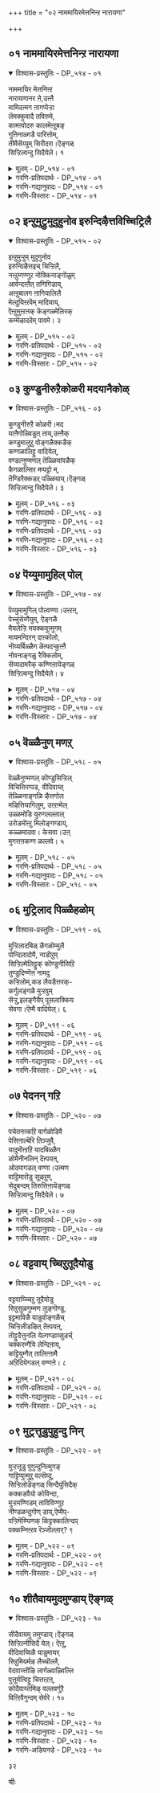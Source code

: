 +++
title = "०२ नाममायिरमेत्तनिन्ऱ नारायणा"

+++


## ०१ नाममायिरमेत्तनिन्ऱ नारायणा

<details open><summary>विश्वास-प्रस्तुतिः - DP_५१४ - ०१</summary>

नाममायिर मेत्तनिऩ्ऱ  
नारायणानर ऩे,उऩ्ऩै  
मामिदऩ्मग ऩागप्पॆऱ्ऱा  
लॆमक्कुवादै तविरुमे,  
कामऩ्पोदरु कालमॆऩ्ऱुबङ्  
गुऩिनाळ्गडै पारित्तोम्,  
तीमैसॆय्युम् सिरीदरा।ऎङ्गळ्  
सिऱ्ऱिल्वन्दु सिदैयेले। १
</details>

<details><summary>मूलम् - DP_५१४ - ०१</summary>

नाममायिर मेत्तनिऩ्ऱ  
नारायणानर ऩे,उऩ्ऩै  
मामिदऩ्मग ऩागप्पॆऱ्ऱा  
लॆमक्कुवादै तविरुमे,  
कामऩ्पोदरु कालमॆऩ्ऱुबङ्  
गुऩिनाळ्गडै पारित्तोम्,  
तीमैसॆय्युम् सिरीदरा।ऎङ्गळ्  
सिऱ्ऱिल्वन्दु सिदैयेले। १
</details>

<details><summary>गरणि-प्रतिपदार्थः - DP_५१४ - ०१</summary>

नामम्=हॆसरुगळु,आयिरम्=साविरवन्नु, एत्त=स्तुतिसिकॊळ्ळुत्ता, निन्ऱ=निन्तिरुव\(नॆलॆसिरुव\), नारायणा=नारायणने, नरने=नरस्वरूपने, उन्नै=निन्नन्नु, मामितन्=अत्तॆय, मगनाह=मगनागॊ, पॆट्राल्=पडॆदरॆ, ऎमक्कू=नमगॆ, वादै=कष्तगळु, तविरुमा=तप्पुवुदे?, कामन्=कामदेवनु, पोदरु=बरुव, कालम्=समय, ऎन्ऱु=ऎन्दु, पङ्गुनि नाळ्=फाल्गुन \(पङ्गुनि\) मासदल्लि, कडै=अवन दारियल्लि, पारित्तोम्=अलङ्करिसिदॆवु, तीमै=तण्टॆगळन्नु, शॆय्युम्=माडुव, शिरीदरा=श्रीधरने, वन्दु=बन्दु, ऎङ्गळ्=नम्म, शिट्रिल्=मरळिन मनॆगळन्नु\(गुब्बच्चि गूडुगळन्नु\), शिदैयेले=कॆडिसिबिडबेड.
</details>

<details><summary>गरणि-गद्यानुवादः - DP_५१४ - ०१</summary>

साविर हॆसरुगळिन्द स्तुतिसल्पडुव नारायणा, नरस्वरूपनाद शीकृष्णने, निन्नन्नु अत्तॆयमगनागि पडॆदरॆ नमगॆ बाधॆ तप्पुवुदे? कामदेवनु बरुव समयवॆन्दु फाल्गुन मासदल्लि अवन दारियल्लि अलङ्करिसिदॆवु. तण्टॆमाडुव श्रीधरने बन्दु,नम्म गुब्बच्चि गूडुगळन्नु कॆडिसिबिडबेड.\(१\)
</details>

<details><summary>गरणि-विस्तारः - DP_५१४ - ०१</summary>

श्रीकृष्णनु नन्दगोकुलदल्लि बॆळॆयुत्ता, नाना बगॆय चेष्टॆगळन्नु माडुत्ता चिक्कवरु, दॊड्डवरु, हॆङ्गसरु ऎन्नदॆ ऎल्लरन्नू गोळाडिसुत्तिद्दनष्टॆ. गोदादेविय साकुतन्दॆयाद पॆरियाऴ्वाररु इवुगळन्नॆल्ला स्वारस्यवागि तम्म तिरुमॊऴियल्लि विवरिसि हेळिद्दारॆ. यशोदादेविये तावॆन्दु भाविसिकॊण्डु कृष्णन दिव्यलीलॆगळन्नु अनुभविसि सन्तसगॊण्डरु. हागॆये, गोदादेवियू तानॊब्ब गोपकन्यॆयॆन्दु भाविसिकॊण्डु, कृष्णन चेष्टॆगळिगॆ ऒळगागि, तानु अवनिन्द तॊन्दरॆगळन्नु अनुभविसि अवुगळन्नु वर्णिसुत्ताळॆ.

गोदादेवि हेळुत्ताळॆ- श्रीधरा, नीनु तण्टॆमाडुव स्वभावदवनु. नावु निन्नन्नु नम्म पतियन्नागि पडॆदरॆ, आगलादरू निन्न तण्टॆ तप्पुवुदे? खण्डित इल्ल. एकॆन्दरॆ, नम्म मेलॆ निन्न सलिगॆ हॆच्चुवुदु; मिति मीरुवुदु. आद्दरिन्द, नीनु

२१

नमगॆ इन्नू हॆच्चागि बाधॆकॊडबहुदु. फाल्गुन मासदक्कु कामदेवनु बरुवनॆन्दु तिळिदु नावु अवनु बरबहुदाद दारिय उद्दक्कू अलङ्कार माडिद्देवॆ. अल्लल्लि, नमगॆ इष्टवाद मरळिन आटद मनॆगळन्नु कट्टिद्देवॆ. कामदेवनु अवुगळन्नु नोडिनलियलि. अष्टरल्ले नीनु अवुगळन्नॆल्ला कॆडिसि हाळुमाडिबिडबेड.

भगवन्तनिगॆ नामगळू अनन्त; रूपगळू अनन्द. साविर हॆसरुगळु ऎन्दु इल्लि हेळिरुवुदु अदर ऒन्दु सामान्य निरूपणॆ अष्टॆ. नारायणनू अवने. नरनू अवने. तण्टॆकोरनॆन्दु प्रख्यातनाद गॊल्लबालनू अवने. हेगॆ हेगॆ वर्णिसिदरू, ऎल्ल वर्णनॆगळू अवनिगे सेरिद्दु.
</details>

## ०२ इन्ऱुमुट्रुमुदुहुनोव इरुन्दिऴैत्तविच्चिट्रिलै

<details open><summary>विश्वास-प्रस्तुतिः - DP_५१५ - ०२</summary>

इऩ्ऱुमुऱ्ऱुम् मुदुगुनोव  
इरुन्दिऴैत्तइच् चिऱ्ऱिलै,  
नऩ्ऱुम्गण्णुऱ नोक्किनाङ्गॊळुम्  
आर्वन्दऩ्ऩैत् तणिगिडाय्,  
अऩ्ऱुबालग ऩागियालिलै  
मेल्दुयिऩ्ऱवॆम् मादियाय्,  
ऎऩ्ऱुमुऩ्ऱऩक् कॆङ्गळ्मेलिरक्  
कम्मॆऴाददॆम् पावमे। २
</details>

<details><summary>मूलम् - DP_५१५ - ०२</summary>

इऩ्ऱुमुऱ्ऱुम् मुदुगुनोव  
इरुन्दिऴैत्तइच् चिऱ्ऱिलै,  
नऩ्ऱुम्गण्णुऱ नोक्किनाङ्गॊळुम्  
आर्वन्दऩ्ऩैत् तणिगिडाय्,  
अऩ्ऱुबालग ऩागियालिलै  
मेल्दुयिऩ्ऱवॆम् मादियाय्,  
ऎऩ्ऱुमुऩ्ऱऩक् कॆङ्गळ्मेलिरक्  
कम्मॆऴाददॆम् पावमे। २
</details>

<details><summary>गरणि-प्रतिपदार्थः - DP_५१५ - ०२</summary>

इन्ऱु=ई दिन, मुट्रुम्=पूर्तियागि, मुदुहु=बॆन्नु, नोव=नोयुवन्तॆ, इरुन्दु=इद्दुकॊण्डु, इऴैत्त=रचिसिद, इ-चिट्रिलै=ई मरळिन मनॆयन्नु\(गुब्बच्चिगूडन्नु\) नन्ऱुम्=चॆन्नागि, कण्=कण्णु, उऱ=तुम्ब\(तृप्तियागुवन्तॆ\), नोक्कि=नोडि, नाम्=नावु, कॊळुम्=तन्दिरुव, आर् वम्=प्रेम\(अनुराग\)वन्नु, तणिकिडाय्=तणिसु, अन्ऱु=अन्दु, पालकन्=मगुवु, आहि=आगि, आल्=आलद, इलै=ऎलॆय, मेल्=मेलॆ, तुयिन्ऱ=\(योग\) निद्रॆयल्लिरुव, ऎम्=नम्म, आदियाय्=आदिकारणनादवने, ऎन्ऱुम्=ऎल्ल कालक्कू\(ऒन्दु दिनवादरू\) उन् तनक्कू=निनगॆ, ऎङ्गळ् मेल्=नम्म मेलॆ, इरक्कम्=कनिकरवु, ऎऴाददु=हुट्टदिरुवुदु, ऎम्=नम्म, पावमे=पापवे\(कारण\)
</details>

<details><summary>गरणि-गद्यानुवादः - DP_५१५ - ०२</summary>

इन्दु पूर्तियागि नम्म बॆन्नुनोयुवन्तॆ इद्दुकॊण्डु कट्टिद ई गुब्बच्चियगूडन्नु चॆन्नागि कण्णुतुम्ब नोडि, नावु तन्दिरुव अनुरागवन्नु तणिसिबिडु. अन्दु, मगुवागि आलद ऎलॆय मेलॆ योगनिद्रॆयल्लिरुव नम्म आदिकारणने, ऒन्दु दिनवादरू निनगॆ नम्म मेलॆ कनिकर हुट्टदिरुवुदु नम्म पापवे कारण.\(२\)
</details>

<details><summary>गरणि-विस्तारः - DP_५१५ - ०२</summary>

२२

गोदादेवि हेळुत्ताळॆ- भगवन्त, ई गुब्बच्चिगूडन्नु बॆन्नुमुरियुवन्तॆ कुळितु, निन्तु,बग्गि, ऎद्दु,बहळ श्रमवहिसि कट्टिद्देवॆ. कष्टपट्टु कट्टिरुवुदरिन्द इदरल्लि नमगॆ अभिमानविदॆ. इदु आटद वस्तु,दिट. आदरू, इदु नम्म कृतियाद्दरिन्द, नीनु इदन्नु चॆन्नागि कण्णुतुम्ब नोडु. नम्म कार्यवन्नु मॆच्चुवॆयेनो? इदर जॊतॆगॆ नम्म अन्तरङ्गदल्लि निन्नन्नुकुरितु अनुरागवन्नु तुम्बिकॊण्डिद्देवॆ. अदन्नु दयमाडी स्वीकरिसु. नम्मन्नु तणिसु. माळ्कॆ अल्पवॆनिसिदरू अभिमानपूर्वकवागि अदन्नुमाडि, निनगॆ समर्पिसलु तन्दिद्देवॆ. नम्मन्नु अनुग्रहिसु.

हिन्दॆ, महाप्रळय बन्दिद्दाद, इडिय विश्ववन्ने नाशपडिसि, एनू अरियद हसुगूसागि हाल्गडिनल्लि आलदीलॆय मेलॆ मलगि योगनिद्दॆ माडुत्तिद्दवनु नीनु. आग नीनु विश्ववन्ने बीजरूपदल्लि निन्न हॊट्टॆयल्लि अडगिसिकॊण्डिद्दॆ. मत्तॆ सृष्टियन्नु नडसबेकॆम्ब सङ्कल्प माडिदाग, ऎल्लक्कू आदिकारणनादवनु नीनु. महामहिमनाद निनगॆ अबलॆयराद नम्म मेलॆ ऒन्दु दिनवादरू कनिकर हुट्टलिल्लवल्ला\! नावु ऎन्थ पपैगळु\! निन्न करुणॆ नम्म मेलॆ मूडदिरुवुदक्कॆ नम्म पापवे कारणवल्लवे?
</details>

## ०३ कुण्डुनीरुऱैकोळरी मदयानैकोळ्

<details open><summary>विश्वास-प्रस्तुतिः - DP_५१६ - ०३</summary>

कुण्डुनीरुऱै कोळरी।मद  
याऩैगोळ्विडुत् ताय्,उऩ्ऩैक्  
कण्डुमालुऱु वोङ्गळैक्कडैक्  
कण्गळालिट्टु वादियेल्,  
वण्डल्नुण्मणल् तॆळ्ळियांवळैक्  
कैगळाल्सिर मप्पट्टो म्,  
तॆण्डिरैक्कडऱ् पळ्ळियाय्।ऎङ्गळ्  
सिऱ्ऱिल्वन्दु सिदैयेले। ३
</details>

<details><summary>मूलम् - DP_५१६ - ०३</summary>

कुण्डुनीरुऱै कोळरी।मद  
याऩैगोळ्विडुत् ताय्,उऩ्ऩैक्  
कण्डुमालुऱु वोङ्गळैक्कडैक्  
कण्गळालिट्टु वादियेल्,  
वण्डल्नुण्मणल् तॆळ्ळियांवळैक्  
कैगळाल्सिर मप्पट्टो म्,  
तॆण्डिरैक्कडऱ् पळ्ळियाय्।ऎङ्गळ्  
सिऱ्ऱिल्वन्दु सिदैयेले। ३
</details>

<details><summary>गरणि-प्रतिपदार्थः - DP_५१६ - ०३</summary>

कुण्डु=बहळ आळवाद, नीर्=कडलल्लि, उऱै=नॆलसिरुव, कोळ्=सुन्दरनाद, अरी=हरिये, मदम्=मदिसिद, यानै=आनॆय, कोळ्=गोळन्नु, विडुत्ताय्=बिडिसिदवने, उन्नै=निन्नन्नु, कण्डु=नोडि, माल्=आशॆयन्नु, उऱुवोङ्गळै=बहळ हॆच्चिसिकॊण्डिरुववरन्नु, कडै=कडॆ, कण् हळाल्=कण्णुगळिन्द, इट्टु=नोडि, वादियेल्=हिंसिसबेड, याम्=नावु, वण्डल्=बग्गडद नीरिनिन्द, नुण्=नयवाद, मणल्=मरळन्नु, वळैकैहळाल्=बळॆगळन्नु तॊट्ट कैगळिन्द, तॆळ्ळि=शोधिसिकॊण्डु, शिरमप्पट्टोम्=श्रमपट्टॆवु, तॆण्=तिळियाद, तिरै=अलॆगळुळ्ळ, कडल्=कडलिनल्लि, पळ्ळियाय्=पवडिसिरुववने, वन्दु=बन्दु, ऎङ्गळ्=नम्म,
</details>

<details><summary>गरणि-गद्यानुवादः - DP_५१६ - ०३</summary>

२३
</details>

<details><summary>गरणि-प्रतिपदार्थः - DP_५१६ - ०३</summary>

शिट्रिक्=गुब्बच्चि गूडन्नु, शिदैयाले=कॆडिसबेड.
</details>

<details><summary>गरणि-गद्यानुवादः - DP_५१६ - ०३</summary>

बहळ आळवाद कडलल्लि नॆलसिरुव सुन्दरनाद हरिये, मदिसिद आनॆय गोळन्नु बिडिसिदवने, निन्नन्नु नोडि आशॆयन्नु तडॆयलारदवरन्नु कडॆगण्णिनिन्द नोडि हिंसिसबेड. नावु ऒन्दु नीरिनिन्द नयवाद मरळन्नु बळॆगळन्नु तॊट्टिरुव कैगळिन्द शोधिसिकॊण्डु\(शेखरिसलु\) श्रमपट्टिद्देवॆ परिशुद्धवाद अलॆगळुळ्ळ कडलिनल्लि पवडिसिरुववने, बन्दु नम्म गुब्बच्चिगूडुगळन्नु कॆडिसिबिडबेड.\(३\)
</details>

<details><summary>गरणि-विस्तारः - DP_५१६ - ०३</summary>

गोदादेवि हेळुत्ताळॆ- बहळ आळवाद कडलल्लि नॆलसिरुव सुन्दरनादवनु नीनु. हरियू नीने, नारायणनू नीने. नीनु कृपासिन्धु. गजेन्द्रनु मॊसळॆय बायिगॆ बिद्दु सङ्कटपडुत्तिद्दाग, अवन सङ्कटवन्नु नीगिसिदॆ. नावु निन्नन्नु कण्ड बळिक निन्न मेलण आशॆयन्नु तडॆयलारॆवु. निन्नन्नु नावु सेरलेबेकु. बग्गडद नीरन्नु कैबळॆगळन्नु तॊट्टिरुव मृदुवाद नम्म कैगळिन्द शोधिसि शोधिसि बहळ नयवाद मरळन्नु शेखरिसलु बहळ श्रमपट्टिद्देवॆ. नम्म गुब्बच्चिगूडुगळन्नु कट्टिरुवुदु आ मरळिनिन्दले. नम्म तडॆयलारद आशॆयलाञ्छन इवु. नम्मन्नु कडॆगणिसिनोडबेड. नम्म श्रमक्कॆ सार्थकतॆयन्नुण्टु माडु. नम्म ई पुट्ट आटद मनॆगळन्नु तुळिदु नाशमाडिबिडबेड. नम्मन्नु कनिकरिसु. नम्मत्त निन्न क्रुणाकटाक्षवन्नु बीरु.
</details>

## ०४ पॆय्युमामुहिल् पोल्

<details open><summary>विश्वास-प्रस्तुतिः - DP_५१७ - ०४</summary>

पॆय्युमामुगिल् पोल्वण्णा।उऩ्ऱऩ्,  
पेच्चुंसॆय्गैयुम्, ऎङ्गळै  
मैयलेऱ्ऱि मयक्कवुऩ्मुगम्  
मायमन्दिरन् दाऩ्कॊलो,  
नॊय्यर्बिळ्ळैग ळॆऩ्पदऱ्कुऩ्ऩै  
नोवनाङ्गळु रैक्किलोम्,  
सॆय्यदामरैक् कण्णिऩायॆङ्गळ्  
सिऱ्ऱिल्वन्दु सिदैयेले। ४
</details>

<details><summary>मूलम् - DP_५१७ - ०४</summary>

पॆय्युमामुगिल् पोल्वण्णा।उऩ्ऱऩ्,  
पेच्चुंसॆय्गैयुम्, ऎङ्गळै  
मैयलेऱ्ऱि मयक्कवुऩ्मुगम्  
मायमन्दिरन् दाऩ्कॊलो,  
नॊय्यर्बिळ्ळैग ळॆऩ्पदऱ्कुऩ्ऩै  
नोवनाङ्गळु रैक्किलोम्,  
सॆय्यदामरैक् कण्णिऩायॆङ्गळ्  
सिऱ्ऱिल्वन्दु सिदैयेले। ४
</details>

<details><summary>गरणि-प्रतिपदार्थः - DP_५१७ - ०४</summary>

पॆय्युम्=सुरियुत्तिरुव, मामुहिल्=महामेघद, पोळ्=हागॆ, वण्णा=बण्णवुळ्ळवने, उन् तन्=निन्न, पेच्चुम्=मातुगळू, शॆय् हैयुम्=साहसगळू, ऎङ्गळै=नम्मन्नु, मैयल्=भ्रान्तिगॆ, एट्रि=एरिसि, मयक्क=बुद्धिकॆडिसुवुदक्कॆ, उन्=निन्न, मुहम्=मुखद, माय मन्तिरम् तान् कॊलो=मायकारक मन्त्रवे अल्लवे? नॊय्यर्=अल्पराद, पिळ्ळैहळ्=हॆण्णुमक्कळु, ऎन्बदऱ् कु=ऎम्बुदक्कागि, उन्नै=निन्नन्नु, नाङ्गळ्=नावु, नोव=\(मननोयिसुवन्तॆ, उरैक्किलोम्=आडुवुदिल्ल, शॆय्य=अरळिद, तामरै=कमलदन्तॆ, कण्णिनाय्=कण्णुळ्ळवने, वन्दु=बन्दु, ऎङ्गळ्=नम्म, शिट्रिल्=गुब्बच्चिगूडुगळन्नु, शिदैयेले=कॆडिसिबिडबेड.
</details>

<details><summary>गरणि-गद्यानुवादः - DP_५१७ - ०४</summary>

२४
</details>

<details><summary>गरणि-विस्तारः - DP_५१७ - ०४</summary>

कार्मुगिलिन हागॆ बण्णवुळ्ळवने निन्न मातू चर्यॆयू नमगॆ भ्रान्तियन्नेरिसि नम्म बुद्धियन्नु कॆडिसुवुदक्कॆ निन्न मुखद इन्द्रजालवे अल्लवे? अल्पराद हॆण्णुमक्कळु नावॆम्बुदक्कागि नावु निन्न मननोयुवन्तॆ मातनाडुवुदिल्ल. अरळिद कमलदन्तॆ कण्णुगळुळ्ळवने, नीनु बन्दु नम्म गुब्बच्चिगूडुगळन्नु कॆडिसिबिडबेड.\(४\)

गोदादेवि हेळुत्ताळॆ- भगवन्त नीनु परमसुन्दर. निन्न मैबण्ण कार्मुगिलिनन्तॆ आकर्षकवादद्दु. निन्न कण्णुगळु बिरित कमलदन्तॆ विशालवू सॊबगिनिन्द कूडिद्दू आगिदॆ. निन्न मातो\! निन कॆलसगळो\! निन्न ऒन्दॊन्दू चर्यॆयू नम्मन्नु मुग्धगॊळिसुत्तदॆ. भ्रान्तियन्नु तुम्बुत्तदॆ. बुद्धियन्नु कॆडिसुत्तदॆ. इदक्कॆल्ल ऒन्देऒन्दु कारण ऎन्दु तोरुत्तदॆ. अदु निन्न मुखमण्डलद इन्द्रजालवे\! नावु अबलॆयरु. नम्म नडुवॆ नीनुबन्दु, नावु आडुव आटवन्नु कॆडिसि, नम्मन्नु नानारीतियल्लि गोळुहॊय्दुकॊळ्ळुत्तीयॆ. आदरू नावु निन्नन्नु दूषिसुवुदिल्ल. बैयुवुदिल्ल, मननोयुवन्तॆ मातनाडुवुदिल्ल. निन्न मेलॆ नमगॆ इरुव अतिशयवाद व्यामोहवे अदक्कॆ कारण. आद्दरिन्द, कष्टपट्टु कट्टिरुव नम्म गुब्बच्चिगूडुगळन्नु कॆडिसि हाळुमाडबेड. निन्नन्नु बेडिकॊळ्ळुत्तेवॆ.
</details>

## ०५ वॆळ्ळैनुण् मणऱ्

<details open><summary>विश्वास-प्रस्तुतिः - DP_५१८ - ०५</summary>

वॆळ्ळैनुण्मणल् कॊण्डुसिऱ्ऱिल्  
विचित्तिरप्पड, वीदिवाय्त्  
तॆळ्ळिनाङ्गळि ऴैत्तगोल  
मऴित्तियागिलुम्, उऩ्ऱऩ्मेल्  
उळ्ळमोडि युरुगलल्लाल्  
उरोडमॊऩ्ऱु मिलोङ्गण्डाय्,  
कळ्ळमादवा। केसवा।उऩ्  
मुगत्तऩकण्ग ळल्लवे। ५
</details>

<details><summary>मूलम् - DP_५१८ - ०५</summary>

वॆळ्ळैनुण्मणल् कॊण्डुसिऱ्ऱिल्  
विचित्तिरप्पड, वीदिवाय्त्  
तॆळ्ळिनाङ्गळि ऴैत्तगोल  
मऴित्तियागिलुम्, उऩ्ऱऩ्मेल्  
उळ्ळमोडि युरुगलल्लाल्  
उरोडमॊऩ्ऱु मिलोङ्गण्डाय्,  
कळ्ळमादवा। केसवा।उऩ्  
मुगत्तऩकण्ग ळल्लवे। ५
</details>

<details><summary>गरणि-प्रतिपदार्थः - DP_५१८ - ०५</summary>

वॆळ्ळै=बॆळ्ळगॆ, नुण्=नुणुपाद, मणल्=मरळन्नु, कॊण्डु=तन्दु, शिट्रिल्=नम्म आटद मनॆ, विचित्तिरप्पड=चित्रविचित्रवागिरुव हागॆ, वीदिवाय्=बीदियल्लि, तॆळ्ळि=तॆळुवागि, नाङ्गळ्=नावु, इऴैत्त=ऎळॆद, कोलम्=रङ्गोलियन्नु, अऴत्तु=कॆडिसिदॆ, आहिलुम्=आदाग्यू, उन् तन्=निन्न,मेल्=मेलॆ, उळ्ळम्=मनसु, ओडि=ओडि, उरुहल्=करगुवुदर, अल्लाल्=हॊरतु, उरोडम्=रोषवु, ऒन्ऱुम्=स्वल्पवू, इलों=इल्लदवरागिद्देवॆ, कण्डाय्=कण्डॆया, कळ्ळम्=कपटियाद, मादवा=माधवने, केशवा=केशवने, उन्=निन्न, मुहत्तन=मुखद, कण् हळ्=कण्णुगळु, अल्लवे=अल्लवे\(इदक्कॆ कारण\)?
</details>

<details><summary>गरणि-गद्यानुवादः - DP_५१८ - ०५</summary>

बॆळ्ळगिरुव नुणुपाद मरळन्नु तन्दु नम्म गुब्बच्चिगूडु चित्रविचित्रवागिरुव
</details>

<details><summary>गरणि-विस्तारः - DP_५१८ - ०५</summary>

२५

हागॆ तॆळुवागि बीदियल्लि नावु ऎळॆद रङ्गोलियन्नु कॆडिसिदॆयादऎऊ सह, निन्न मेलॆ मनस्सु ओडि करगुवुदर हॊरतु स्वल्पवूरोषविल्लदरागिद्देवॆ, कण्डॆया. कपटियाद माधवने,केशवने, निन्न मुखदल्लिन कण्णुगळे अल्लवे? इदक्कॆ कारण?\(५\)

गोदादेवि हेळुत्ताळॆ- मनमोहकवाद केशराशियुळ्ळवने, श्रियःपतिये, नावु कामदेवनु बरुव दारियुद्दक्कू सुन्दरवाद गुब्बच्चिगूडुगळन्नु कट्टीदॆवु. अवुगळ मुन्दॆ बहळ चॆन्नागि चित्रविचित्रवागि ऒळ्ळॆय बिळुपाद नुणुपाद मरळिनिम्द रङ्गोलिगळन्नु बरॆदु अलङ्करिसिदॆवु. कामदेवनन्नु तणिसबेकॆम्ब आशॆयिन्द, नावु हागॆ माडिद्दु. आदरॆ, नीनु कपटि. नीनु बन्दु आ रङ्गोलिगळन्नॆल्ला कॆडिसिबिट्टॆयल्ला. इदरिन्द, निन्न मेलॆ इल्लद कोपबरुवुदु सहजवल्लवे? नमगॆ निन्न मेलॆ कोपवू बरलिल्ल;रोषवू बरलिल्ल. निन्न मुखवन्नु नोडुत्तिद्द हागॆये, अवुगळल्लि हॊळॆयुत्त काणुव आ निन्न कण्णुगळन्नु नोडिदॆवु. ऒडनॆये नम्म मनस्सॆल्ला निन्न मेलॆये ओडितु. निन्नल्लि अतिशयवद अपरूपवाद अनुरागवुण्टायितु. नम्म मनस्सु हागॆये करगिहोयितु. अदॆन्थ विचित्र सम्मोहनवो आ कण्णुगळदु\! नम्म परिवर्तनॆ यॆल्लक्कू निन्न आ सॊबगिन कण्णुगळ् कारणवल्लवे?

सुन्दरवाद वस्तुगळल्लॆल्ला अत्यन्त सुन्दरनागि भगवन्तने इरुवाग अवनन्नु पूजिसि, अवनन्नु तणिसुवुदर बदलागि, बेरॆ यारु यारन्नो कामदेव मुन्तादवरु- तणिसहीगुवुदु उचितवे? अज्ञानिगळाद मानवरु हागॆल्ला माडिदरॆन्नोण. अदरिन्द भगवन्तनिगॆ अवर मेलॆ कोप बरुवुदिल्ल. सण्णपुट्ट चेष्टॆगळिन्द अवर मनस्सन्नु परिवर्तिसुवनु तन्न कडॆगॆ सॆळॆयुवनु. भगवन्तन कृपॆ ऎष्टु अपारवादद्दु\!
</details>

## ०६ मुट्रिलाद पिळ्ळैहळोम्

<details open><summary>विश्वास-प्रस्तुतिः - DP_५१९ - ०६</summary>

मुऱ्ऱिलादबिळ् ळैगळोम्मुलै  
पोन्दिलादोमै, नाडॊऱुम्  
सिऱ्ऱिल्मेलिट्टुक् कॊण्डुनीसिऱि  
तुण्डुदिण्णॆऩ नामदु  
कऱ्ऱिलोम्,कड लैयडैत्तरक्-  
कर्गुलङ्गळै मुऱ्ऱवुम्  
सॆऱ्ऱु,इलङ्गैयैप् पूसलाक्किय  
सेवगा।ऎम्मै वादियेल्। ६
</details>

<details><summary>मूलम् - DP_५१९ - ०६</summary>

मुऱ्ऱिलादबिळ् ळैगळोम्मुलै  
पोन्दिलादोमै, नाडॊऱुम्  
सिऱ्ऱिल्मेलिट्टुक् कॊण्डुनीसिऱि  
तुण्डुदिण्णॆऩ नामदु  
कऱ्ऱिलोम्,कड लैयडैत्तरक्-  
कर्गुलङ्गळै मुऱ्ऱवुम्  
सॆऱ्ऱु,इलङ्गैयैप् पूसलाक्किय  
सेवगा।ऎम्मै वादियेल्। ६
</details>

<details><summary>गरणि-प्रतिपदार्थः - DP_५१९ - ०६</summary>

मुट्रु=प्राप्त वयस्सु, इलाद=इल्लद, पिळ्ळैहळोम्=हॆण्णु मक्कळु नावु, मुलै=मॊलॆगळु, पोन्दु=हॊन्दिकॆ, इलादोमै=इल्लदवरादवराद नम्मन्नु, नाळ् तोरुम्=दिनवॆल्ला\(यावागलू\), चिट्रिल्=गुब्बच्चिगूडिन
</details>

<details><summary>गरणि-गद्यानुवादः - DP_५१९ - ०६</summary>

२६
</details>

<details><summary>गरणि-प्रतिपदार्थः - DP_५१९ - ०६</summary>

मेल्=विषयवागि, इट्टुक्कॊण्डु=इट्टुकॊण्डु, नी=नीनु, शिऱिदु= स्वल्प, उण्डु=तिन्दु \(अनुभविसि\), अदु=अदन्नु, नाम्=नावु, तिण् ऎन=सुळ्ळु ऎन्नुवुदन्नु, कट्रिलोम्=कलितिल्ल, कडलै=समुद्रवन्नु, अडैत्तु=मुच्चि, दारिमाडि, अरक्कर्=राक्षसर, कुलङ्गळै=वंशगळन्नॆल्ला, मुट्रवुम्=परिपूर्णवागि, शॆट्रु=सायिसि, इलङ्कैयै=लङ्कॆयन्नु, पूशल्=रोदनमयवागि, आक्किय=आगिसिद, केशवा=केशवने, ऎम्मै=नम्मन्नु, वादियेल्=बाधॆपडिसबेड.
</details>

<details><summary>गरणि-गद्यानुवादः - DP_५१९ - ०६</summary>

वयस्सु बरद हॆण्णुमक्कळु नावु. मॊलॆगळु हॊन्दिकॆ इल्लदवराद नम्मन्नु गुब्बच्चिगूडिन विषयवन्नु इट्टुकॊण्डु नीनु स्वल्प अनुभविसि अदन्नु नावु सुळ्ळु ऎम्बुदन्नु कलितिल्ल. समुद्रवन्नु अडकि, अरक्कसर वंशगळन्नॆल्ला पूर्तियागि सायिसि लङ्कॆयन्नु रोदनमयवन्नागि माडिद केशवने, नम्मन्नु बाधॆपडिसबेड.\(६\)
</details>

<details><summary>गरणि-विस्तारः - DP_५१९ - ०६</summary>

गोदादेवि हेळुत्ताळॆ- केशवने, नावु ऎळॆय वयस्सिनवरु. इन्नू दॊड्डवरागिल्ल. नम्म मै बॆळॆदिल्ल. अवयवगळु सुपुष्टगॊण्डिल्ल. ऒन्दरॊडनॆ ऒन्दक्कॆ हॊन्दिकॆ इल्ल. मुग्धरीतियल्लि मक्कळ आटक्कॆन्दे गुब्बच्चिगूडुगळन्नु कट्टु आडिकॊळ्ळुव वयस्सु नम्मदु. इन्थ नम्म बळिगॆ नीनु, गुब्बच्चिगूडिन नॆपविट्टुकॊण्डु बन्दु, सण्णपुट्ट चेष्टॆगळन्नु माडिदॆयादरॆ, अदन्नॆल्ला मुच्चिट्टुकॊण्डु नीनु नमगॆ याव तॊन्दरॆयन्नू कॊडलिल्ल ऎन्दू इतररु निन्न मेलॆ हेळुव चाडिय मातुगळॆल्ला सुळ्ळु ऎन्दू हेळिकॊळ्ळुव वयस्सागलि मनस्सागलि नमगिल्ल. नीनु महा समर्थ. हिन्दॆ, नीनु रामावतारवॆत्तिद्दाग, समुद्रवन्नु अडगिसि अदक्कॆ अड्डलागि सेतुवॆयन्नु कट्टिदॆ. लङ्कॆयल्लिरुव राक्षसर वंशगळन्नॆल्ला निर्मूळमाडिदॆ. इडिय लङ्कॆयन्ने रोदनमयवन्नागिसिदॆ. निन्न अपारसामर्थ्यवनु अबलॆयराद नम्म मेलॆ प्रयोगिसबेड. नम्मन्नु बाधॆपडिसबेड. नमगॆ आश्रय कॊट्टु, करुणिसि, कापाडु.
</details>

## ०७ पेदनन् गऱि

<details open><summary>विश्वास-प्रस्तुतिः - DP_५२० - ०७</summary>

पचेतनऩ्कऱि वार्गळोडिवै  
पेसिऩाल्बॆरि तिञ्जुवै,  
यादुमॊऩ्ऱऱि यादबिळ्ळैग  
ळोमैनीनलिन् दॆऩ्पयऩ्,  
ओदमागडल् वण्णा।उऩ्मण  
वाट्टिमारॊडु सूऴऱुम्,  
सेदुबन्दम् तिरुत्तिऩायॆङ्गळ्  
सिऱ्ऱिल्वन्दु सिदैयेले। ७
</details>

<details><summary>मूलम् - DP_५२० - ०७</summary>

पचेतनऩ्कऱि वार्गळोडिवै  
पेसिऩाल्बॆरि तिञ्जुवै,  
यादुमॊऩ्ऱऱि यादबिळ्ळैग  
ळोमैनीनलिन् दॆऩ्पयऩ्,  
ओदमागडल् वण्णा।उऩ्मण  
वाट्टिमारॊडु सूऴऱुम्,  
सेदुबन्दम् तिरुत्तिऩायॆङ्गळ्  
सिऱ्ऱिल्वन्दु सिदैयेले। ७
</details>

<details><summary>गरणि-प्रतिपदार्थः - DP_५२० - ०७</summary>

पेदम्=भेदवन्नु, नन्गु=चॆन्नागि, अऱिवार् हळोडु=तिळीयबल्लवरॊडनॆ, इवै=ई मातुगळन्नु, पेशिनाल्=आडिदरॆ, पॆरिदु=बहळ, इन्=इनिदाद, शुवै=रुचि, यादु=यावुदु, ऒन्ऱुम्=ऒन्दू, अऱियाद=अरियद, पिळ्ळैहळोमै=हॆण्णुमक्कळाद नम्मन्नु,

नी=नीनु, नलिन्दु=नलुगिसि, ऎन्=एनु, पयन्=प्रयोजन? ओदम्=दॊड्ड अलॆगळिन्द कलकिहोद, मा =महा, कडल्=कडलिन, वण्णा=बण्णदवने, उन्=निन्न, मणवाट्टिमारॊडु=पत्नियर मेलण,तूऴऱुम्=आणॆ, शेतुबन्दम्=सेतुबन्धवन्नु, तिरुत्तिनाय्=कट्टिदवने, वन्दु=बन्दु, ऎङ्गळ्=नम्म, शिट्रिल्=गुब्बच्चिगूडुगळन्नु, शिदैयेले=कॆडिसिबिडबेड.
</details>

<details><summary>गरणि-गद्यानुवादः - DP_५२० - ०७</summary>

भेदवन्नु चॆन्नागि तुळियबल्लवरॊडनॆ ई मातुगळन्नु आडिदरॆ, बहळ इनिदाद रुचि. एनॊम्दन्नू अरियद हॆण्णुमक्कळाद नम्मन्नु नीनु नलुगिसि एनु प्रयोजन? दॊड्ड अलॆगळिन्द कलकि महा कडलिन बण्णदवने, निन्न पत्बियर मेलण आणॆ, सेतुबन्धन माडिदवने बन्दु नम्म गुब्बच्चिगूडुगळन्नु कॆडिसिबिडबेड.\(७\)
</details>

<details><summary>गरणि-विस्तारः - DP_५२० - ०७</summary>

आडुव मातु सामान्यवादद्दागबहुदु. अर्थगर्भितवागिरबहुदु. कोफ,रोष, सन्तोष, प्रीति मुन्ताद बगॆबगॆय मानव भावनॆगळन्नु निजवागियू, कपटवागियू, मातुगळिन्द सूचिसबहुदु. आडुव मातिगॆ बेरॆबेरॆ अर्थगळन्नु सूचिसुवुदागबहुदु. इवुगळन्नॆल्ला तिळिदुकॊळ्ळलु अदक्कॆ तक्क वयस्सू अनुभववू बेके बेकु. कडमॆ वयस्सिनवरिगॆ मत्तु मत्तु अनुभवविल्लदवरिगॆ मातिन इङ्गितगळू अर्थभेदगळु तिळियुवुदिल्ल.

गोदादेवि हेळुत्ताळॆ- अलॆगळिन्द कलकि होद महाकडलिन बण्णदवने, नीनु नम्म मुन्दॆ एनेनो मातुगळन्नाडिद्दी. मातिन अर्थभेदवन्नु तिळिदुकॊळ्ळबल्लवरल्लि ई मातुगळन्नु नीनु आडिदॆयादरॆ, अवरु अदर गुट्टन्नु अरियुत्तारॆ. रुचियन्नु आस्वादिसुत्तारॆ. सन्तोषिसुत्तारॆ. नावादरो एनू अरियद किरुबालकियरु. नम्मॊडनॆ हीगॆल्ला मातनाडि नम्मन्नु नलुगिसिदरॆ एनु प्रयोजन? नीनादरो महा पराक्रमि. कडलिगे सेतुवॆ कट्टिद महासमर्थ. इको, निन्न हॆण्डतियर मेलॆ आणॆ माडि हेळुत्तेवॆ-नम्म पुट्ट गुब्बच्चिगूडुगळन्नु हाळुमाडबेड. नम्मल्लि दयॆतोरु.
</details>

## ०८ वट्टवाय् च्चिऱुतूदैयोडु

<details open><summary>विश्वास-प्रस्तुतिः - DP_५२१ - ०८</summary>

वट्टवाय्च्चिऱु तूदैयोडु  
सिऱुसुळगुम्मण लुङ्गॊण्डु,  
इट्टमाविळै याडुवोङ्गळैच्  
चिऱ्ऱिलीडऴित् तॆऩ्पयऩ्,  
तॊट्टुदैत्तुनलि येल्गण्डाय्सुडर्च्  
चक्करम्गैयि लेन्दिऩाय्,  
कट्टियुम्गैत् तालिऩ्ऩामै  
अऱिदियेगडल् वण्णऩे। ८
</details>

<details><summary>मूलम् - DP_५२१ - ०८</summary>

वट्टवाय्च्चिऱु तूदैयोडु  
सिऱुसुळगुम्मण लुङ्गॊण्डु,  
इट्टमाविळै याडुवोङ्गळैच्  
चिऱ्ऱिलीडऴित् तॆऩ्पयऩ्,  
तॊट्टुदैत्तुनलि येल्गण्डाय्सुडर्च्  
चक्करम्गैयि लेन्दिऩाय्,  
कट्टियुम्गैत् तालिऩ्ऩामै  
अऱिदियेगडल् वण्णऩे। ८
</details>

<details><summary>गरणि-प्रतिपदार्थः - DP_५२१ - ०८</summary>

वट्टम्=दुण्डगॆ, वाय्=बायुळ्ळ, शिऱु=पुट्ट, तूदैयोडु=कुडिकॆयॊडनॆ, शिऱु=चिक्क, शुळहुम्=मुच्चलन्नू, ,मणलुम्=मरळन्नू, कॊण्डु=तॆगॆदुकॊण्डु, इट्टमा=नम्म इष्टदन्तॆ, विळैयाडवोङ्गळै=आटवाडुवन्थ नम्म, शिट्रिल्=गुब्बच्चिगूडुगळन्नु, ईडऴित्तु=चॆन्नागि हाळुमाडि, ऎन् पयन्=एनु प्रयोजन? कॊट्टु=मुट्टि, उदैत्तु=ऒदॆदु, नलियेल्=गोळाडिसबेड, कण्डाय्-कण्डॆया, शुडर्=ज्वालॆयन्नुगुळुव, चक्करम्=चक्रायुधवन्नु, कैयिल्=कैयल्लि, एन्दिनाय्=धरिसिदवने, कट्टियुम्=बॆल्लवू सह,ताल्=नालगॆगॆ, कै=कहियागि, इन्नामै=रुचिसदु ऎम्बुदु, अऱिदिये=अरितिरुवॆयल्लवे, कडल् वण्णने=कडलिन बण्णदवने.
</details>

<details><summary>गरणि-गद्यानुवादः - DP_५२१ - ०८</summary>

दुण्डुबायियुळ्ळ पुट्ट कुडिकॆयन्नू ,चिक्क मुच्चलन्नू मरळन्नू बळसिकॊण्डु नम्म इष्टदन्तॆ आटवाडुवन्थ नम्म गुब्बच्चिगूडुगळन्नु चॆन्नागि हाळुमाडि एनुप्रयोजन? मुट्टि ऒदॆदु नम्मन्नु गोळाडिसबेड कण्डॆया. ज्वालॆयन्नुगुळुव चक्रायुधवन्नु कैयल्लि धरिसिदवने, बॆल्लवू सह नालगॆगॆ कहियागि रुचिसदु ऎम्बुदन्नु अरितिरुवॆयल्लवे, कडल् वण्णने \(८\)
</details>

<details><summary>गरणि-विस्तारः - DP_५२१ - ०८</summary>

गोदादेवि हेळुत्ताळॆ- ऎळॆय वयस्सिन हॆण्णुमक्कळिगॆ तक्कन्तॆ पुट्टपुट्ट आटद सामानुगळन्नु इट्टुकॊण्डु इल्लि आडलु बन्दिद्देवॆ. नम्म गुब्बच्चिगूडुगळिगॆ अनुकूलवागिरुवन्तॆ दुण्डुबायिन पुट्टमण्णिन कुडिकॆ पुट्ट मॊर\(मुच्चलु\), मरळु-इवुगळन्नु इट्टुकॊण्डु,नम्म इष्टबन्दन्तॆ, ऊहिसिकॊण्डु, अडिगॆ मुन्तादवन्नु माडुत्ता आटवाडुत्तेवॆ. इवुगळन्नॆल्ला कित्तु, तुळिदु,ऎळॆदु, हाळुमाडुवुदरिन्द निनगॆ एनु प्रयोजन?नम्मन्नु मुट्टि, इवुगळन्नुकॆडिसि, नम्मन्नु गोळुहॊय्दुकॊळ्ळबेड, कण्डॆया. नीनु किडियन्नुगुळुव दिव्यचक्रायुधधारिये आदरू सह, कडलवण्णने आदरू सह, नम्म सन्तोषद आटगळन्नु कॆडिसिद्दरिन्द नमगॆ बेकारु बन्दिदॆ. निन्न मेलॆ आसक्तिकॆट्टिदॆ. इष्टविल्लदिद्दाग, बेडवादाग, बेसर बन्दाग, बॆल्लवू सह नालगॆगॆ रुचिसदु. अदु कहियागुवुदु ऎम्बुदन्नु नीनु अरितिल्लवे? आद्दरिन्द नम्मन्नु गोळाडिसदन्तॆ, दूरवागिरु.
</details>

## ०९ मुट्रत्तूडुपुहुन्दु निन्

<details open><summary>विश्वास-प्रस्तुतिः - DP_५२२ - ०९</summary>

मुऱ्ऱत्तूडु पुगुन्दुनिऩ्मुगङ्  
गाट्टिप्पुऩ्मुऱु वल्सॆय्दु,  
सिऱ्ऱिलोडॆङ्गळ् सिन्दैयुंसिदैक्  
कक्कडवैयो कोविन्दा,  
मुऱ्ऱमण्णिडम् ताविविण्णुऱ  
नीण्डळन्दुगॊण् डाय्,ऎम्मैप्-  
पऱ्ऱिमॆय्प्पिणक् किट्टक्कालिन्दप्  
पक्कम्निऩ्ऱव रॆञ्जॊल्लार्? ९
</details>

<details><summary>मूलम् - DP_५२२ - ०९</summary>

मुऱ्ऱत्तूडु पुगुन्दुनिऩ्मुगङ्  
गाट्टिप्पुऩ्मुऱु वल्सॆय्दु,  
सिऱ्ऱिलोडॆङ्गळ् सिन्दैयुंसिदैक्  
कक्कडवैयो कोविन्दा,  
मुऱ्ऱमण्णिडम् ताविविण्णुऱ  
नीण्डळन्दुगॊण् डाय्,ऎम्मैप्-  
पऱ्ऱिमॆय्प्पिणक् किट्टक्कालिन्दप्  
पक्कम्निऩ्ऱव रॆञ्जॊल्लार्? ९
</details>

<details><summary>गरणि-प्रतिपदार्थः - DP_५२२ - ०९</summary>

मुट्रत्तु=अङ्गळद\(हित्तलिन\),ऊडु=नडुवॆ, पुहुन्दु=नुसुळि, निन्=निन्न, मुकम्=मुखवन्नु, काट्टि=तोरिसि, पुन् मुऱुवल्=मुगुळूनगॆयन्नु, शॆय्दु=माडि, शिट्रिलोडॆ=नम्म गुब्बच्चिगूडुगळॊडनॆ, ऎङ्गळ्=नम्म, शिन्तैयुम्=चिन्तनॆयन्नु, शिदैक्क=कॆडिसुवुदु, कडवैयो=कर्तव्यवो? कोविन्दा=गोविन्दने, मुट्र=पूर्तियागि, मण् इडम्=भूमण्डलवन्नु, तावि=हरडि अळॆदु, विण् उऱ=मेलण लोकगळष्टू, नीण्डु=बॆळॆदु, अळन्दु कॊण्डाय्=अळॆदुकॊण्डवने, ऎम्मै=नम्मन्नु, पट्रि=कुरितु, मॆय्=निजवाद, पिणक्कू=सेरिकॆयन्नु, इट्टक्काल्=तोरिसिदॆयादरॆ, इन्द पक्कम् =ई कडॆयल्लि, निन्ऱवर्=निन्तिरुववरु, ऎन्=एनन्नु, शॊल्लार्=हेळलाररु?
</details>

<details><summary>गरणि-गद्यानुवादः - DP_५२२ - ०९</summary>

अङ्गळद नडुवॆ नुसुळि निन्न मुखवन्नु तोरिसि, मुगुळ्नगॆ बीरि, नम्म गुब्बच्चिगूडुगळॊडनॆ नम्म चिन्तनॆयन्नू कॆडिसुवुदु निन्न कर्तव्यवो? गोविन्द, भूमण्डलवन्नु पूर्तियागि व्यापिसि, मेलण लोकगळष्टू बॆळॆदु अळॆदुकॊण्डवने, नम्म विषयदल्लि निजवाद सेरिकॆयन्नु तोरिसिदॆयादरॆ ई कडॆ निन्तिरुववरु एनॆन्दुकॊण्डारु?\(९\)
</details>

<details><summary>गरणि-विस्तारः - DP_५२२ - ०९</summary>

गोदादेवि हेळुत्ताळॆ- नदिय दडद मरळिनल्लियो, बीदिय मग्गुलिन मरळिनल्लियो, बहिरङ्गवागि नावुगळु आटवाडलुस् एरिदरॆ, निन्न कण्णिगॆ सुलभवागि नावु बीळुवुदरिन्द, निन्निन्द नमगॆ तॊन्दरॆ आगबहुदॆन्दु अञ्जि नावु मनॆय अङ्गळदल्लिये गुप्तवागि कलॆतु आडलु मॊदलु माडिद्देवॆ. अल्लिगॆ नीनु बरुवुदिल्ल. निनगॆ बरलु सुलभवल्ल ऎन्दुकॊण्डिद्दॆवु. आदरॆ, ईग आगिरुवुदेनु? इदे अङ्गळदल्लिये, नम्मॆल्लवर नम्मॆल्लर नडूवॆये नीनु बन्दु निन्तिद्दीयॆ. निन्न दिव्यसुन्दर मुखवन्नु तोरिसुत्तिद्दीयॆ. अल्लदॆ निन्नमुगुळ्नगॆयन्नु बीरुत्तिद्दीयॆ. अदु नमगॆ ऎन्थ सम्मोहनवागिदॆ\! अदरिन्द, नम्म आटवॆल्ल मरॆतुहोयितु. नम्म गुब्बच्चिगूडुगळु मरॆतवु. मनस्सिनल्लि अडगिद्द चिन्तनॆगळॆल्लवू मरॆतुहोदवु. अवक्कॆ बदलागि निन्न चिन्तनॆयॊन्दे मनदल्लि तुम्बिकॊण्डीदॆ. प्रापञ्चिकवाद ऎल्ल विषयगळ चिन्तनॆयन्नु मरॆयिसुवुदु निन्न कर्तव्यवो एनु? गोविन्द, नीनु अल्लिरुवॆ, इल्लिल्ल ऎम्ब नम्म भावनॆ ऎष्टु तप्पादद्दु\! हिन्दॆ, नीनु भूमण्डलवन्नॆल्ला व्यापिसि ऒन्दे ऒन्दु हॆज्जॆयिन्द अदष्टन्नू अळॆदुबिट्टॆयल्लवे? हागॆये, त्रिविक्रमनागि बॆळॆदु, ऊर्ध्वलोकगळन्नॆल्ला निन्न ऒन्दुहॆज्जॆयिन्दले अळॆदुबिट्टॆ. महामहिमनाद नीनु ईग नम्म बळिगॆ बन्दु, नम्म नडुवॆबहळ सलिगॆयिन्द नडॆदुकॊण्डु, नम्म विषयदल्लि निन्न निजवाद प्रेमवन्नु तोरिसुवॆयादरॆ, नावु निजवागियू धन्यरु, कॄतार्थरु. आदरॆ, ई नम्म अक्कपक्कद जन नम्मन्नु नोडि एनॆन्दुकॊण्डारु?

भगवन्तनल्लि भक्तन प्रेमवू गुप्तवागिये इरबेके हेगॆ? इदु

३०

प्राञ्चिक प्रेमदन्तॆये गुप्तवागिरबेके? इदु साध्यवे? साधुवे?
</details>

## १० शीतैवायमुदमुण्डाय् ऎङ्गळ्

<details open><summary>विश्वास-प्रस्तुतिः - DP_५२३ - १०</summary>

सीदैवायमु तमुण्डाय्।ऎङ्गळ्  
सिऱ्ऱिल्नीसिदै येल्। ऎऩ्ऱु,  
वीदिवाय्विळै याडुमायर्  
सिऱुमियर्मऴ लैच्चॊल्लै,  
वेदवाय्त्तॊऴि लार्गळ्वाऴ्विल्लि  
पुत्तूर्मऩ्विट्टु चित्तऩ्ऱऩ्,  
कोदैवाय्त्तमिऴ् वल्लवर्गुऱै  
विऩ्ऱिवैगुन्दम् सेर्वरे। १०
</details>

<details><summary>मूलम् - DP_५२३ - १०</summary>

सीदैवायमु तमुण्डाय्।ऎङ्गळ्  
सिऱ्ऱिल्नीसिदै येल्। ऎऩ्ऱु,  
वीदिवाय्विळै याडुमायर्  
सिऱुमियर्मऴ लैच्चॊल्लै,  
वेदवाय्त्तॊऴि लार्गळ्वाऴ्विल्लि  
पुत्तूर्मऩ्विट्टु चित्तऩ्ऱऩ्,  
कोदैवाय्त्तमिऴ् वल्लवर्गुऱै  
विऩ्ऱिवैगुन्दम् सेर्वरे। १०
</details>

<details><summary>गरणि-प्रतिपदार्थः - DP_५२३ - १०</summary>

शीतै=सीतादेविय, वाय् अमुदम्=अधरामृतवन्नु, उण्डाय्=उण्डवने, ऎङ्गळ्-नम्म, शिट्रिल्=गुब्बच्चिगूडुगळन्नु, नी=नीनु, शिदैये=कॆडिसबेड, ऎन्ऱु=ऎन्दु, वीदिवाय्=बीदियल्लि, विळैयाडुम्=आटवाडुव, आयर्=गोवळर, शिऱुमियर्=ऎळॆय बालकियर, मऴलै=मुद्दुमुद्दाद , शॊल्लै=मातन्नु, वेदम्=वेदवन्नु पठिसतक्क बायिय, तॊऴिलार्हळ्=वैदिक वृत्तियवरु, वाऴ्=बाळुव, विल्लिपुत्तूर्=श्रीविल्लिपुत्तूइन, मन्=निर्वहकनाद, विट्टुशित्तन्=विष्णुचित्तन, कोदै=गोदादेविय, वाय्=बायिन्द हॊरबिद्द, तमिऴ्=तमिळिन पाशुरगळन्नु, वल्लार्=तिळिदवरु, कुऱैवु=कॊरतॆ,इन्ऱि=इल्लदॆ, वैहुन्दम्=वैकुण्ठवन्नु, शेर् वरे=सेरुववरे आगुत्तारॆ.
</details>

<details><summary>गरणि-गद्यानुवादः - DP_५२३ - १०</summary>

सीतादेविय प्रेमामृतवन्नुण्डवने, नम्म गुब्बच्चिगूडुगळन्नु कॆडिसबेड ऎन्दु बीदियल्लि आटवाडुव गोवळर ऎळॆय बालकियरु आडिद मुद्दुमुद्दाद मातुगळन्नु वेदवन्नु पठिसतक्कबायुळ्ळवरू वैदिक वृत्तियल्लि तॊडगिरुववरु बाळुव श्रीविल्लिपुत्तूरिन निर्वाकनाद विष्णुचित्तर\(साकुमगळाद\)गोदादेविय बायिन्द हॊरबिद्द तमिळु पाशुरगळन्नु बल्लवरु, याव कॊरतॆयू इल्लदॆ, वैकुण्ठवन्ने सेरुत्तारॆ.\(१०\)
</details>

<details><summary>गरणि-विस्तारः - DP_५२३ - १०</summary>

“नम्म गुब्बच्चिगूडुगळन्नु कॆडिसबेड” ऎम्ब पल्लवियिन्द ई तिरुमॊऴि मॊदलागि, हागॆये कॊनॆगाणुत्तदॆ. “नानु, नम्मदु”-ई ऎरडू मानवनन्नु इहलोकक्कॆ, ई प्रापञ्चिक जीवनक्कॆ कट्टि हाकुत्तदॆ. भगवन्तन कृपॆयिन्द दूर माडुवुदू इवे. “नानु नम्मदु” ऎम्बुदरिन्द मुक्तरागुवुदक्कॆ मानवनु सतत प्रयत्न माडबेकु.

एनू अरियद ऎळॆय वयस्सिन हॆण्णुमक्कळु सहजवागि तम्म पङ्गडक्कॆ

३१

सम्बन्धिसिद आटगळन्न आडुत्ता, अदरल्ले मग्नरागि आनन्दिसुत्तारॆ. अवर आटक्कॆ भङ्गतन्दरॆ, अदन्नु कॆडिसिदरॆ, अवरिगॆ कोपवू दुःखवू उण्टागुवुदु .भगवन्तने कृष्णावतारियागि अवर नडुवॆ बन्दु, अवर आटगळन्नु कॆडिसि, अवरन्नु तन्न ऒलविन कडॆगॆ सॆळॆदुकॊळ्ळुत्तानॆ. अवन दिव्यसुन्दरवाद मुखवन्नू, आकर्षकवाद कण्णुगळन्नू, अपरिमितवाद सामर्थ्यवन्नू कण्डुकेळि तिळिदु अवरु तम्म आटगळन्नु मरॆयुत्तारॆ. तम्म जीवनवन्ने मरॆयुत्तारॆ. अवनॊडनॆ सदा सेरि इरबेकॆन्दु कातरगॊळ्ळुत्तारॆ. अवन कृपाश्रयवन्नु कोरुत्तारॆ.

प्रापञ्चिक जीवनदल्लि मग्ननागिरुव मानवनिगॆ भगवन्तन सामीफ्यवू अवन सण्णपुट्ट चेष्टॆगळु हितवागि कण्डुबरुवुदिल्ल. अवनु तमगॆ केडु बगॆयुववनॆन्दू किरुकुळ कॊडूववनॆन्दू योचिसुवनु. आदरॆ, मानवन उद्धारक्कागिये भगवन्तनु अवतारगळन्नॆत्तुवुदु. अवताररूफियागि, अवनु जनर नडुवॆ इद्दु, अवरॊडनॆ बॆरॆतु, अवर कष्टगळन्नु परिहरिसि, अवर रक्षकनागि बॆम्बलिगनागिद्दुकॊण्डु, इहलोकद जीवनदल्लि जिगुप्सॆ बरुवन्तॆ माडि, तन्नन्नु अनन्यवागि आश्रयिसुवन्तॆ माडुत्तानॆ. हीगॆ, भगवन्त परमकृपाळु. ई विषयवन्नु परोक्षवागि तिळिसिरुव ई पाशुरगळन्नु अरितवरु पापमुक्तरागुत्तारॆ. परिशुद्धरागुत्तारॆ. भगवन्तन कृपाश्रय पडॆयुत्तारॆ. वैकुण्ठवासिगळे आगुत्तारॆ.
</details>

<details><summary>गरणि-अडियनडे - DP_५२३ - १०</summary>

नामम्, इन्ऱु,, गुण्डु, पॆय्, वॆळ्ळै, मुट्रिल्, पेदम्, वट्ट, मुट्र, शीतै,\(कोऴि\)
</details>

३२

श्रीः